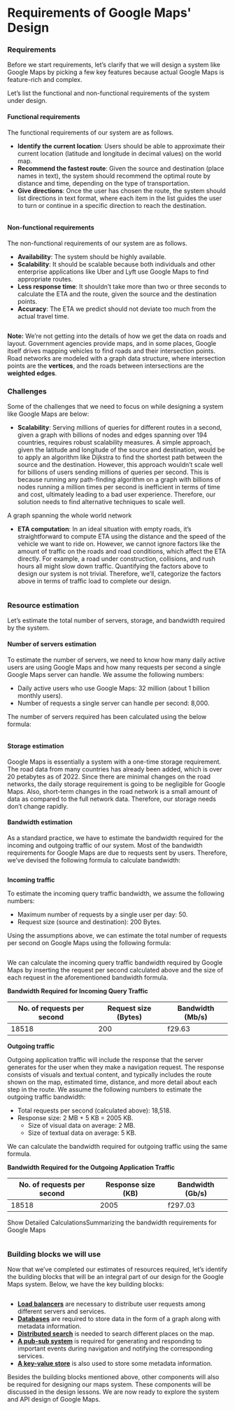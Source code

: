 # Requirements of Google Maps' Design

### Requirements <a href="#requirements-0" id="requirements-0"></a>

Before we start requirements, let’s clarify that we will design a system like Google Maps by picking a few key features because actual Google Maps is feature-rich and complex.

Let’s list the functional and non-functional requirements of the system under design.

#### Functional requirements <a href="#functional-requirements-1" id="functional-requirements-1"></a>

The functional requirements of our system are as follows.

* **Identify the current location**: Users should be able to approximate their current location (latitude and longitude in decimal values) on the world map.
* **Recommend the fastest route**: Given the source and destination (place names in text), the system should recommend the optimal route by distance and time, depending on the type of transportation.
* **Give directions**: Once the user has chosen the route, the system should list directions in text format, where each item in the list guides the user to turn or continue in a specific direction to reach the destination.

<figure><img src="https://kuweiguge.github.io/Grokking-Modern-System-Design-Interview-Gitbook/assets/Screenshot 2023-09-03 at 11.42.29 AM.png" alt=""><figcaption></figcaption></figure>

#### Non-functional requirements <a href="#non-functional-requirements-0" id="non-functional-requirements-0"></a>

The non-functional requirements of our system are as follows.

* **Availability**: The system should be highly available.
* **Scalability**: It should be scalable because both individuals and other enterprise applications like Uber and Lyft use Google Maps to find appropriate routes.
* **Less response time**: It shouldn’t take more than two or three seconds to calculate the ETA and the route, given the source and the destination points.
* **Accuracy**: The ETA we predict should not deviate too much from the actual travel time.

<figure><img src="https://kuweiguge.github.io/Grokking-Modern-System-Design-Interview-Gitbook/assets/Screenshot 2023-09-03 at 11.42.54 AM.png" alt=""><figcaption></figcaption></figure>

**Note:** We’re not getting into the details of how we get the data on roads and layout. Government agencies provide maps, and in some places, Google itself drives mapping vehicles to find roads and their intersection points. Road networks are modeled with a graph data structure, where intersection points are the **vertices**, and the roads between intersections are the **weighted edges**.

### Challenges <a href="#challenges-0" id="challenges-0"></a>

Some of the challenges that we need to focus on while designing a system like Google Maps are below:

* **Scalability**: Serving millions of queries for different routes in a second, given a graph with billions of nodes and edges spanning over 194 countries, requires robust scalability measures. A simple approach, given the latitude and longitude of the source and destination, would be to apply an algorithm like Dijkstra to find the shortest path between the source and the destination. However, this approach wouldn’t scale well for billions of users sending millions of queries per second. This is because running any path-finding algorithm on a graph with billions of nodes running a million times per second is inefficient in terms of time and cost, ultimately leading to a bad user experience. Therefore, our solution needs to find alternative techniques to scale well.

A graph spanning the whole world network

* **ETA computation**: In an ideal situation with empty roads, it’s straightforward to compute ETA using the distance and the speed of the vehicle we want to ride on. However, we cannot ignore factors like the amount of traffic on the roads and road conditions, which affect the ETA directly. For example, a road under construction, collisions, and rush hours all might slow down traffic. Quantifying the factors above to design our system is not trivial. Therefore, we’ll, categorize the factors above in terms of traffic load to complete our design.

<figure><img src="https://kuweiguge.github.io/Grokking-Modern-System-Design-Interview-Gitbook/assets/Screenshot 2023-09-03 at 11.43.09 AM.png" alt=""><figcaption></figcaption></figure>

### Resource estimation <a href="#resource-estimation-0" id="resource-estimation-0"></a>

Let’s estimate the total number of servers, storage, and bandwidth required by the system.

#### Number of servers estimation <a href="#number-of-servers-estimation-1" id="number-of-servers-estimation-1"></a>

To estimate the number of servers, we need to know how many daily active users are using Google Maps and how many requests per second a single Google Maps server can handle. We assume the following numbers:

* Daily active users who use Google Maps: 32 million (about 1 billion monthly users).
* Number of requests a single server can handle per second: 8,000.

The number of servers required has been calculated using the below formula:

<figure><img src="https://kuweiguge.github.io/Grokking-Modern-System-Design-Interview-Gitbook/assets/Screenshot 2023-09-03 at 11.43.42 AM.png" alt=""><figcaption></figcaption></figure>

#### Storage estimation <a href="#storage-estimation-0" id="storage-estimation-0"></a>

Google Maps is essentially a system with a one-time storage requirement. The road data from many countries has already been added, which is over 20 petabytes as of 2022. Since there are minimal changes on the road networks, the daily storage requirement is going to be negligible for Google Maps. Also, short-term changes in the road network is a small amount of data as compared to the full network data. Therefore, our storage needs don’t change rapidly.

#### Bandwidth estimation <a href="#bandwidth-estimation-0" id="bandwidth-estimation-0"></a>

As a standard practice, we have to estimate the bandwidth required for the incoming and outgoing traffic of our system. Most of the bandwidth requirements for Google Maps are due to requests sent by users. Therefore, we’ve devised the following formula to calculate bandwidth:

<figure><img src="https://kuweiguge.github.io/Grokking-Modern-System-Design-Interview-Gitbook/assets/Screenshot 2023-09-03 at 11.44.16 AM.png" alt=""><figcaption></figcaption></figure>

**Incoming traffic**

To estimate the incoming query traffic bandwidth, we assume the following numbers:

* Maximum number of requests by a single user per day: 50.
* Request size (source and destination): 200 Bytes.

Using the assumptions above, we can estimate the total number of requests per second on Google Maps using the following formula:

<figure><img src="https://kuweiguge.github.io/Grokking-Modern-System-Design-Interview-Gitbook/assets/Screenshot 2023-09-03 at 11.44.45 AM.png" alt=""><figcaption></figcaption></figure>

We can calculate the incoming query traffic bandwidth required by Google Maps by inserting the request per second calculated above and the size of each request in the aforementioned bandwidth formula.

**Bandwidth Required for Incoming Query Traffic**

| No. of requests per second | Request size (Bytes) | Bandwidth (Mb/s) |
| -------------------------- | -------------------- | ---------------- |
| 18518                      | 200                  | f29.63           |

**Outgoing traffic**

Outgoing application traffic will include the response that the server generates for the user when they make a navigation request. The response consists of visuals and textual content, and typically includes the route shown on the map, estimated time, distance, and more detail about each step in the route. We assume the following numbers to estimate the outgoing traffic bandwidth:

* Total requests per second (calculated above): 18,518.
* Response size: 2 MB + 5 KB = 2005 KB.
  * Size of visual data on average: 2 MB.
  * Size of textual data on average: 5 KB.

We can calculate the bandwidth required for outgoing traffic using the same formula.

**Bandwidth Required for the Outgoing Application Traffic**

| No. of requests per second | Response size (KB) | Bandwidth (Gb/s) |
| -------------------------- | ------------------ | ---------------- |
| 18518                      | 2005               | f297.03          |

Show Detailed CalculationsSummarizing the bandwidth requirements for Google Maps

<figure><img src="https://kuweiguge.github.io/Grokking-Modern-System-Design-Interview-Gitbook/assets/Screenshot 2023-09-03 at 11.45.36 AM (1).png" alt=""><figcaption></figcaption></figure>

### Building blocks we will use <a href="#building-blocks-we-will-use-0" id="building-blocks-we-will-use-0"></a>

Now that we’ve completed our estimates of resources required, let’s identify the building blocks that will be an integral part of our design for the Google Maps system. Below, we have the key building blocks:

<figure><img src="https://kuweiguge.github.io/Grokking-Modern-System-Design-Interview-Gitbook/assets/Screenshot 2023-09-03 at 11.46.46 AM.png" alt=""><figcaption></figcaption></figure>

* [**Load balancers**](../load-balancers/introduction-to-load-balancers.md) are necessary to distribute user requests among different servers and services.
* [**Databases**](../databases/introduction-to-databases.md) are required to store data in the form of a graph along with metadata information.
* [**Distributed search**](../distributed-search/system-design-the-distributed-search.md) is needed to search different places on the map.
* [**A pub-sub system**](../pub-sub/system-design-the-pub-sub-abstraction.md) is required for generating and responding to important events during navigation and notifying the corresponding services.
* [**A key-value store**](../key-value-store/system-design-the-key-value-store.md) is also used to store some metadata information.

Besides the building blocks mentioned above, other components will also be required for designing our maps system. These components will be discussed in the design lessons. We are now ready to explore the system and API design of Google Maps.
